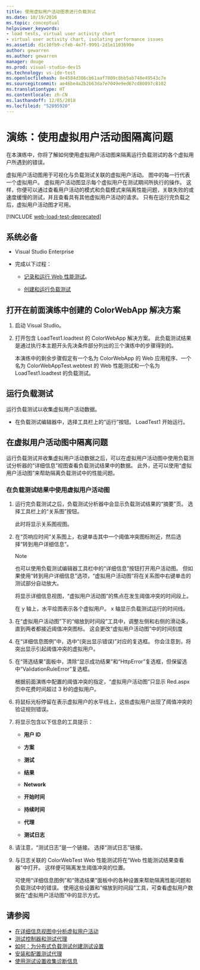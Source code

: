 ```yaml
---
title: 使用虚拟用户活动图表进行负载测试
ms.date: 10/19/2016
ms.topic: conceptual
helpviewer_keywords:
- load tests, virtual user activity chart
- virtual user activity chart, isolating performance issues
ms.assetid: d1c10fb9-cfeb-4e7f-9991-2d1e1103699e
author: gewarren
ms.author: gewarren
manager: douge
ms.prod: visual-studio-dev15
ms.technology: vs-ide-test
ms.openlocfilehash: 8e4584d386cb61aaf7809c8bb5ab748e49543c7e
ms.sourcegitcommit: ae46be4a2b2b63da7e7049e9ed67cd80897c8102
ms.translationtype: HT
ms.contentlocale: zh-CN
ms.lasthandoff: 12/05/2018
ms.locfileid: "52895920"
---
```

# <a name="walkthrough-using-the-virtual-user-activity-chart-to-isolate-issues"></a>演练：使用虚拟用户活动图隔离问题

在本演练中，你将了解如何使用虚拟用户活动图来隔离运行负载测试的各个虚拟用户所遇到的错误。

虚拟用户活动图用于可视化与负载测试关联的虚拟用户活动。 图中的每一行代表一个虚拟用户。 虚拟用户活动图显示每个虚拟用户在测试期间所执行的操作。 这样，你便可以通过查看用户活动的模式和负载模式来隔离性能问题，关联失败的或速度缓慢的测试，并且查看具有其他虚拟用户活动的请求。 只有在运行完负载之后，虚拟用户活动图才可用。

[!INCLUDE [web-load-test-deprecated](includes/web-load-test-deprecated.md)]

## <a name="prerequisites"></a>系统必备

-   Visual Studio Enterprise

-   完成以下过程：

    -   [记录和运行 Web 性能测试](/azure/devops/test/load-test/run-performance-tests-app-before-release#recordtests)。

    -   [创建和运行负载测试](/azure/devops/test/load-test/run-performance-tests-app-before-release#create-a-load-test)

## <a name="open-the-colorwebapp-solution-created-in-the-previous-walkthroughs"></a>打开在前面演练中创建的 ColorWebApp 解决方案

1.  启动 Visual Studio。

2.  打开包含 LoadTest1.loadtest 的 ColorWebApp 解决方案。 此负载测试结果是通过执行本主题开头先决条件部分列出的三个演练中的步骤得到的。

     本演练中的剩余步骤假定有一个名为 ColorWebApp 的 Web 应用程序、一个名为 ColorWebAppTest.webtest 的 Web 性能测试和一个名为 LoadTest1.loadtest 的负载测试。

## <a name="run-the-load-test"></a>运行负载测试

运行负载测试以收集虚拟用户活动数据。

-   在负载测试编辑器中，选择工具栏上的“运行”按钮。 LoadTest1 开始运行。

## <a name="isolate-issues-in-the-virtual-user-activity-chart"></a>在虚拟用户活动图中隔离问题

运行负载测试并收集虚拟用户活动数据之后，可以在虚拟用户活动图中使用负载测试分析器的“详细信息”视图查看负载测试结果中的数据。 此外，还可以使用“虚拟用户活动图”来帮助隔离负载测试中的性能问题。

### <a name="to-use-the-virtual-user-activity-chart-in-your-load-test-results"></a>在负载测试结果中使用虚拟用户活动图

1.  运行完负载测试之后，负载测试分析器中会显示负载测试结果的“摘要”页。 选择工具栏上的“关系图”按钮。

     此时将显示关系图视图。

2.  在“页响应时间”关系图上，右键单击其中一个阈值冲突图标附近，然后选择“转到用户详细信息”。

    > [!NOTE]
    > 也可以使用负载测试编辑器工具栏中的“详细信息”按钮打开用户活动图。 但如果使用“转到用户详细信息”选项，“虚拟用户活动图”将在关系图中右键单击的测试部分自动放大。

     将显示详细信息视图，“虚拟用户活动图”的焦点在发生阈值冲突的时间段上。

     在 y 轴上，水平绘图表示各个虚拟用户。 x 轴显示负载测试运行的时间线。

3.  在“虚拟用户活动图”下的“缩放到时间段”工具中，调整左侧和右侧的滑动条，直到两者都接近阈值冲突图标。 这会更改“虚拟用户活动图”中的时间刻度

4.  在“详细信息图例”中，选中“(突出显示错误)”对应的复选框。 你会注意到，将突出显示引起阈值冲突的虚拟用户。

5.  在“筛选结果”面板中，清除“显示成功结果”和“HttpError”复选框，但保留选中“ValidationRuleError”复选框。

     根据前面演练中配置的阈值冲突的指定，“虚拟用户活动图”只显示 Red.aspx 页中花费时间超过 3 秒的虚拟用户。

6.  将鼠标光标停留在表示虚拟用户的水平线上，这些虚拟用户出现了阈值冲突的验证规则错误。

7.  将显示包含以下信息的工具提示：

    -   **用户 ID**

    -   **方案**

    -   **测试**

    -   **结果**

    -   **Network**

    -   **开始时间**

    -   **持续时间**

    -   **代理**

    -   **测试日志**

8.  请注意，“测试日志”是一个链接。 选择“测试日志”链接。

9. 与日志关联的 ColorWebTest Web 性能测试将在“Web 性能测试结果查看器”中打开。 这样便可隔离发生阈值冲突的位置。

     可使用“详细信息图例”和“筛选结果”面板中的各种设置来帮助隔离性能问题和负载测试中的错误。 使用这些设置和“缩放到时间段”工具，可查看虚拟用户数据在“虚拟用户活动图”中的显示方式。

## <a name="see-also"></a>请参阅

- [在详细信息视图中分析虚拟用户活动](../test/analyze-load-test-virtual-user-activity-in-the-details-view.md)
- [测试控制器和测试代理](configure-test-agents-and-controllers-for-load-tests.md)
- [如何：为分布式负载测试创建测试设置](../test/how-to-create-a-test-setting-for-a-distributed-load-test.md)
- [安装和配置测试代理](../test/lab-management/install-configure-test-agents.md)
- [使用测试设置收集诊断信息](../test/collect-diagnostic-information-using-test-settings.md)
